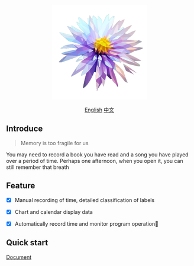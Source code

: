 <p align="center">
  <a href="https://shion.app/" target="_blank">
    <img src="./src-tauri/icons/128x128@2x.png" alt="logo">
  </a>
</p>

<p align="center">
  <a href="./README.md">English</a>
  <a href="./README-ZH.md">中文</a>
</p>



## Introduce

> Memory is too fragile for us

You may need to record a book you have read and a song you have played over a period of time. Perhaps one afternoon, when you open it, you can still remember that breath



## Feature

- [x] Manual recording of time, detailed classification of labels
- [x] Chart and calendar display data
- [x] Automatically record time and monitor program operation🚧



## Quick start

[Document](https://shion.app/)

